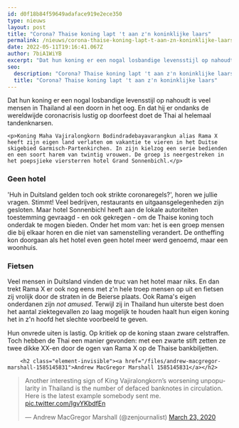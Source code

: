 ```yaml
---
id: d0f18b84f59649adaface919e2ece350
type: nieuws
layout: post
title: "Corona? Thaise koning lapt 't aan z'n koninklijke laars"
permalink: /nieuws/corona-thaise-koning-lapt-t-aan-zn-koninklijke-laars/
date: 2022-05-11T19:16:41.067Z
author: 7biA1WiYB
excerpt: "Dat hun koning er een nogal losbandige levensstijl op nahoudt is veel mensen in Thailand al een doorn in het oog. En dat hij er ondanks de wereldwijde coronacrisis lustig op doorfeest doet de Thai al helemaal tandenknarsen.  "
seo:
  description: "Corona? Thaise koning lapt 't aan z'n koninklijke laars"
  title: "Corona? Thaise koning lapt 't aan z'n koninklijke laars"
---
```

Dat hun koning er een nogal losbandige levensstijl op nahoudt is veel mensen in Thailand al een doorn in het oog. En dat hij er ondanks de wereldwijde coronacrisis lustig op doorfeest doet de Thai al helemaal tandenknarsen.  

    <p>Koning Maha Vajiralongkorn Bodindradebayavarangkun alias Rama X heeft zijn eigen land verlaten om vakantie te vieren in het Duitse skigebied Garmisch-Partenkirchen. In zijn kielzog een serie bedienden en een soort harem van twintig vrouwen. De groep is neergestreken in het poepsjieke viersterren hotel Grand Sonnenbichl.</p>
<h3>Geen hotel</h3>
<p>'Huh in Duitsland gelden toch ook strikte coronaregels?', horen we jullie vragen. Stimmt! Veel bedrijven, restaurants en uitgaansgelegenheden zijn gesloten. Maar hotel Sonnenbichl heeft aan de lokale autoriteiten toestemming gevraagd - en ook gekregen - om de Thaise koning toch onderdak te mogen bieden. Onder het mom van: het is een groep mensen die bij elkaar horen en die niet van samenstelling verandert. De ontheffing kon doorgaan als het hotel even geen hotel meer werd genoemd, maar een woonhuis.</p>
<h3><strong>Fietsen</strong></h3>
<p>Veel mensen in Duitsland vinden de truc van het hotel maar niks. En dan trekt Rama X er ook nog eens met z'n hele troep mensen op uit en fietsen zij vrolijk door de straten in de Beierse plaats. Ook Rama's eigen onderdanen zijn <em>not amused</em>. Terwijl zij in Thailand hun uiterste best doen het aantal ziektegevallen zo laag mogelijk te houden haalt hun eigen koning het in z'n hoofd het slechte voorbeeld te geven.</p>
<p>Hun onvrede uiten is lastig. Op kritiek op de koning staan zware celstraffen. Toch hebben de Thai een manier gevonden: met een zwarte stift zetten ze twee dikke XX-en door de ogen van Rama X op de Thaise bankbiljetten.<br><div class="media media-element-container media-default"><div id="file-540069" class="file file-document file-text-oembed">

        <h2 class="element-invisible"><a href="/files/andrew-macgregor-marshall-1585145831">Andrew MacGregor Marshall 1585145831</a></h2>
    
  
  <div class="content">
    
<blockquote class="twitter-tweet" data-width="550"><p lang="en" dir="ltr">Another interesting sign of King Vajiralongkorn’s worsening unpopularity in Thailand is the number of defaced banknotes in circulation. Here is the latest example somebody sent me. <a href="https://t.co/IgvYKbdfEn">pic.twitter.com/IgvYKbdfEn</a></p>&mdash; Andrew MacGregor Marshall (@zenjournalist) <a href="https://twitter.com/zenjournalist/status/1242080649021980673?ref_src=twsrc%5Etfw">March 23, 2020</a></blockquote>
<script async="" src="https://platform.twitter.com/widgets.js" charset="utf-8"></script>
  </div>

  
</div>
</div>  
